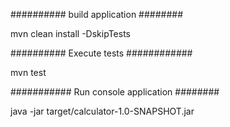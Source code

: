 ########## build application ########

mvn clean install -DskipTests

########## Execute tests ############

mvn test

########### Run console application ########

java -jar target/calculator-1.0-SNAPSHOT.jar
